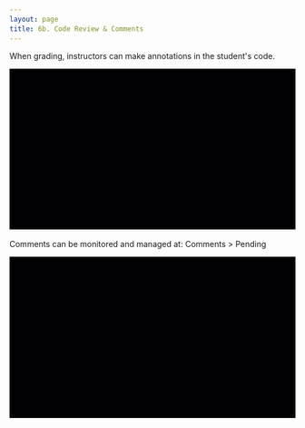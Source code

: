 ```yaml
---
layout: page
title: 6b. Code Review & Comments
---
```


When grading, instructors can make annotations in the student's code.

![6B-1](/images/6B-1.gif)

Comments can be monitored and managed at: Comments > Pending

![6B-2](/images/6B-2.gif)